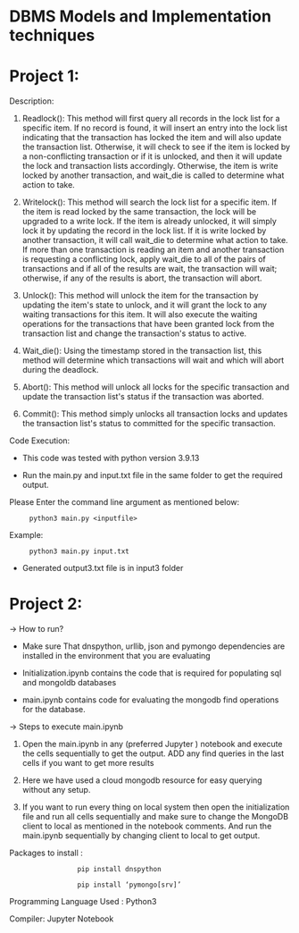 # DBMS Models and Implementation techniques

# Project 1: 

Description:

1. Readlock(): This method will first query all records in the lock list for a specific item. If no
record is found, it will insert an entry into the lock list indicating that the transaction has locked the item and will also update the transaction list. Otherwise, it will check to see if the item is locked by a non-conflicting transaction or if it is unlocked, and then it will update the lock and transaction lists accordingly. Otherwise, the item is write locked by another transaction, and wait_die is called to determine what action to take.

2. Writelock(): This method will search the lock list for a specific item. If the item is read locked by the same transaction, the lock will be upgraded to a write lock. If the item is already unlocked, it will simply lock it by updating the record in the lock list. If it is write locked by another transaction, it will call wait_die to determine what action to take. If more than one transaction is reading an item and another transaction is requesting a conflicting lock, apply wait_die to all of the pairs of transactions and if all of the results are wait, the transaction will wait; otherwise, if any of the results is abort, the transaction will abort.

3. Unlock(): This method will unlock the item for the transaction by updating the item's state to unlock, and it will grant the lock to any waiting transactions for this item. It will also execute the waiting operations for the transactions that have been granted lock from the transaction list and change the transaction's status to active.

4. Wait_die(): Using the timestamp stored in the transaction list, this method will determine which transactions will wait and which will abort during the deadlock.

5. Abort(): This method will unlock all locks for the specific transaction and update the transaction list's status if the transaction was aborted.

6. Commit(): This method simply unlocks all transaction locks and updates the transaction list's status to committed for the specific transaction.
 
Code Execution:

* This code was tested with python version 3.9.13
	
* Run the main.py and input.txt file in the same folder to get the required output.

Please Enter the command line argument as mentioned below:

         python3 main.py <inputfile> 

Example:
  
         python3 main.py input.txt 

* Generated output3.txt file is in input3 folder

# Project 2: 

-> How to run?

* Make sure That dnspython, urllib, json and pymongo dependencies are installed in the environment that you are evaluating

* Initialization.ipynb contains the code that is required for populating sql and mongoldb databases

* main.ipynb contains code for evaluating the mongodb find operations for the database.

-> Steps to execute main.ipynb

1. Open the main.ipynb in any (preferred Jupyter ) notebook and execute the cells sequentially to get the output. ADD any find queries in the last cells if you want to get more results

2. Here we have used a cloud mongodb resource for easy querying without any setup.

3. If you want to run every thing on local system then open the initialization file and run all cells sequentially and make sure to change the MongoDB client to local as mentioned in the notebook comments. And run the main.ipynb sequentially by changing client to local to get output.

Packages to install :   

                     pip install dnspython
                     
                     pip install ‘pymongo[srv]’
                        
Programming Language Used : Python3

Compiler: Jupyter Notebook                         
